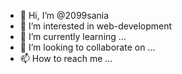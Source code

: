 - 👋 Hi, I’m @2099sania
- 👀 I’m interested in web-development
- 🌱 I’m currently learning ...
- 💞️ I’m looking to collaborate on ...
- 📫 How to reach me ...

<!---
2099sania/2099sania is a ✨ special ✨ repository because its `README.md` (this file) appears on your GitHub profile.
You can click the Preview link to take a look at your changes.
--->
